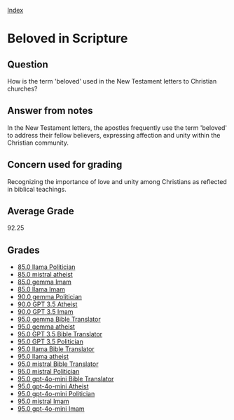 
[Index](../index.md)
# Beloved in Scripture
## Question
How is the term 'beloved' used in the New Testament letters to Christian churches?

## Answer from notes
In the New Testament letters, the apostles frequently use the term 'beloved' to address their fellow believers, expressing affection and unity within the Christian community.

## Concern used for grading
Recognizing the importance of love and unity among Christians as reflected in biblical teachings.

## Average Grade
92.25

## Grades
 * [85.0 llama Politician](../answers/llama_Politician/Beloved_in_Scripture.md)
 * [85.0 mistral atheist](../answers/mistral_atheist/Beloved_in_Scripture.md)
 * [85.0 gemma Imam](../answers/gemma_Imam/Beloved_in_Scripture.md)
 * [85.0 llama Imam](../answers/llama_Imam/Beloved_in_Scripture.md)
 * [90.0 gemma Politician](../answers/gemma_Politician/Beloved_in_Scripture.md)
 * [90.0 GPT 3.5 Atheist](../answers/GPT_3.5_Atheist/Beloved_in_Scripture.md)
 * [90.0 GPT 3.5 Imam](../answers/GPT_3.5_Imam/Beloved_in_Scripture.md)
 * [95.0 gemma Bible Translator](../answers/gemma_Bible_Translator/Beloved_in_Scripture.md)
 * [95.0 gemma atheist](../answers/gemma_atheist/Beloved_in_Scripture.md)
 * [95.0 GPT 3.5 Bible Translator](../answers/GPT_3.5_Bible_Translator/Beloved_in_Scripture.md)
 * [95.0 GPT 3.5 Politician](../answers/GPT_3.5_Politician/Beloved_in_Scripture.md)
 * [95.0 llama Bible Translator](../answers/llama_Bible_Translator/Beloved_in_Scripture.md)
 * [95.0 llama atheist](../answers/llama_atheist/Beloved_in_Scripture.md)
 * [95.0 mistral Bible Translator](../answers/mistral_Bible_Translator/Beloved_in_Scripture.md)
 * [95.0 mistral Politician](../answers/mistral_Politician/Beloved_in_Scripture.md)
 * [95.0 gpt-4o-mini Bible Translator](../answers/gpt-4o-mini_Bible_Translator/Beloved_in_Scripture.md)
 * [95.0 gpt-4o-mini Atheist](../answers/gpt-4o-mini_Atheist/Beloved_in_Scripture.md)
 * [95.0 gpt-4o-mini Politician](../answers/gpt-4o-mini_Politician/Beloved_in_Scripture.md)
 * [95.0 mistral Imam](../answers/mistral_Imam/Beloved_in_Scripture.md)
 * [95.0 gpt-4o-mini Imam](../answers/gpt-4o-mini_Imam/Beloved_in_Scripture.md)
